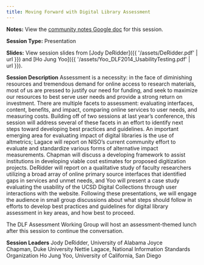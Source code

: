 ```yaml
---
title: Moving Forward with Digital Library Assessment
---
```


**Notes:** View the [community notes Google doc](https://docs.google.com/document/d/1rLdMSPCbR_F-hE0ZhWzS70IBGEMh1450ff0x_ioPrIk/ "Moving Forward with Digital Library Assessment - community notes") for this session.

**Session Type:** Presentation

**Slides:** View session slides from [Jody DeRidder]({{ '/assets/DeRidder.pdf' | url }}) and [Ho Jung Yoo]({{ '/assets/Yoo_DLF2014_UsabilityTesting.pdf' | url }}).

**Session Description**
Assessment is a necessity: in the face of diminishing resources and tremendous demand for online access to research materials, most of us are pressed to justify our need for funding, and seek to maximize our resources to best serve user needs and provide a strong return on investment. There are multiple facets to assessment: evaluating interfaces, content, benefits, and impact, comparing online services to user needs, and measuring costs. Building off of two sessions at last year’s conference, this session will address several of these facets in an effort to identify next steps toward developing best practices and guidelines. An important emerging area for evaluating impact of digital libraries is the use of altmetrics; Lagace will report on NISO’s current community effort to evaluate and standardize various forms of alternative impact measurements. Chapman will discuss a developing framework to assist institutions in developing viable cost estimates for proposed digitization projects. DeRidder will report on a qualitative study of faculty researchers utilizing a broad array of online primary source interfaces that identified gaps in services and unmet needs, and Yoo will present a case study evaluating the usability of the UCSD Digital Collections through user interactions with the website. Following these presentations, we will engage the audience in small group discussions about what steps should follow in efforts to develop best practices and guidelines for digital library assessment in key areas, and how best to proceed.

The DLF Assessment Working Group will host an assessment-themed lunch after this session to continue the conversation.

**Session Leaders**
Jody DeRidder, University of Alabama
Joyce Chapman, Duke University
Nettie Lagace, National Information Standards Organization
Ho Jung Yoo, University of California, San Diego